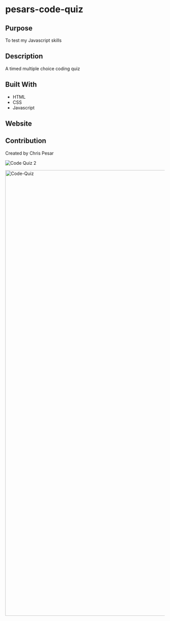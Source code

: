# pesars-code-quiz


## Purpose
To test my Javascript skills 

## Description
A timed multiple choice coding quiz

## Built With
* HTML
* CSS
* Javascript

## Website


## Contribution
Created by Chris Pesar




![Code Quiz 2](https://user-images.githubusercontent.com/77510555/114341886-01ffe500-9b18-11eb-8103-121d2cef3709.png)


<img width="1402" alt="Code-Quiz" src="https://user-images.githubusercontent.com/77510555/114295439-7f691e00-9a62-11eb-9189-6b82f969f086.png">

